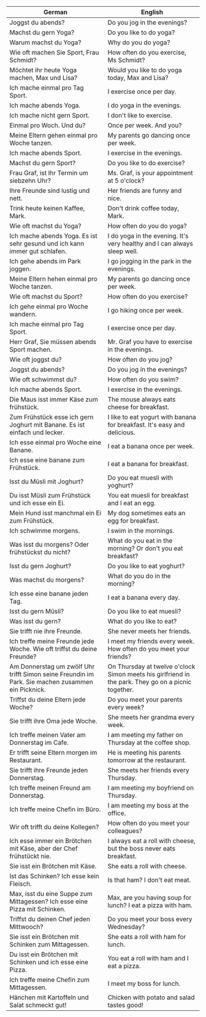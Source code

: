 | German | English |
|--------|---------|
| Joggst du abends? | Do you jog in the evenings? |
| Machst du gern Yoga? | Do you like to do yoga? |
| Warum machst du Yoga? | Why do you do yoga? |
| Wie oft machen Sie Sport, Frau Schmidt? | How often do you exercise, Ms Schmidt? |
| Möchtet ihr heute Yoga machen, Max und Lisa? | Would you like to do yoga today, Max and Lisa? |
| Ich mache einmal pro Tag Sport. | I exercise once per day. |
| Ich mache abends Yoga. | I do yoga in the evenings. |
| Ich mache nicht gern Sport. | I don't like to exercise. |
| Einmal pro Woch. Und du? | Once per week. And you? |
| Meine Eltern gehen einmal pro Woche tanzen. | My parents go dancing once per week. |
| Ich mache abends Sport. | I exercise in the evenings. |
| Machst du gern Sport? | Do you like to do exercise? |
| Frau Graf, ist Ihr Termin um siebzehn Uhr? | Ms. Graf, is your appointment at 5 o'clock? |
| Ihre Freunde sind lustig und nett. | Her friends are funny and nice. |
| Trink heute keinen Kaffee, Mark. | Don't drink coffee today, Mark. |
| Wie oft machst du Yoga? | How often do you do yoga? |
| Ich mache abends Yoga. Es ist sehr gesund und ich kann immer gut schlafen. | I do yoga in the evening. It's very healthy and I can always sleep well. |
| Ich gehe abends im Park joggen. | I go jogging in the park in the evenings. |
| Meine Eltern hehen einmal pro Woche tanzen. | My parents go dancing once per week. |
| Wie oft machst du Sport? | How often do you exercise? |
| Ich gehe einmal pro Woche wandern. | I go hiking once per week. |
| Ich mache einmal pro Tag Sport. | I exercise once per day. |
| Herr Graf, Sie müssen abends Sport machen. | Mr. Graf you have to exercise in the evenings. |
| Wie oft joggst du? | How often do you jog? |
| Joggst du abends? | Do you jog in the evenings? |
| Wie oft schwimmst du? | How often do you swim? |
| Ich mache abends Sport. | I exercise in the evenings. |
| Die Maus isst immer Käse zum frühstück. | The mouse always eats cheese for breakfast. |
| Zum Frühstück esse ich gern Joghurt mit Banane. Es ist einfach und lecker. | I like to eat yogurt with banana for breakfast. It's easy and delicious. |
| Ich esse einmal pro Woche eine Banane. | I eat a banana once per week. |
| Ich esse eine banane zum Frühstück. | I eat a banana for breakfast. |
| Isst du Müsli mit Joghurt? | Do you eat muesli with yoghurt? |
| Du isst Müsli zum Frühstück und ich esse ein Ei. | You eat muesli for breakfast and I eat an egg. |
| Mein Hund isst manchmal ein Ei zum Frühstück. | My dog sometimes eats an egg for breakfast. |
| Ich schwimme morgens. | I swim in the mornings. |
| Was isst du morgens? Oder frühstückst du nicht? | What do you eat in the morning? Or don't you eat breakfast? |
| Isst du gern Joghurt? | Do you like to eat yoghurt? |
| Was machst du morgens? | What do you do in the morning? |
| Ich esse eine banane jeden Tag. | I eat a banana every day. |
| Isst du gern Müsli? | Do you like to eat muesli? |
| Was isst du gern? | What do you like to eat? |
| Sie trifft nie ihre Freunde. | She never meets her friends. |
| Ich treffe meine Freunde jede Woche. Wie oft triffst du deine Freunde? | I meet my friends every week. How often do you meet your friends? |
| Am Donnerstag um zwölf Uhr trifft Simon seine Freundin im Park. Sie machen zusammen ein Picknick. | On Thursday at twelve o'clock Simon meets his girlfriend in the park. They go on a picnic together. |
| Triffst du deine Eltern jede Woche? | Do you meet your parents every week? |
| Sie trifft ihre Oma jede Woche. | She meets her grandma every week. |
| Ich treffe meinen Vater am Donnerstag im Cafe. | I am meeting my father on Thursday at the coffee shop. |
| Er trifft seine Eltern morgen im Restaurant. | He is meeting his parents tomorrow at the restaurant. |
| Sie trifft ihre Freunde jeden Donnerstag. | She meets her friends every Thursday. |
| Ich treffe meinen Freund am Donnerstag. | I am meeting my boyfriend on Thursday. |
| Ich treffe meine Chefin im Büro. | I am meeting my boss at the office. |
| Wir oft trifft du deine Kollegen? | How often do you meet your colleagues? |
| Ich esse immer ein Brötchen mit Käse, aber der Chef frühstückt nie. | I always eat a roll with cheese, but the boss never eats breakfast. |
| Sie isst ein Brötchen mit Käse. | She eats a roll with cheese. |
| Ist das Schinken? Ich esse kein Fleisch. | Is that ham? I don't eat meat. |
| Max, isst du eine Suppe zum Mittagessen? Ich esse eine Pizza mit Schinken. | Max, are you having soup for lunch? I eat a pizza with ham. |
| Triffst du deinen Chef jeden Mittwooch? | Do you meet your boss every Wednesday? |
| Sie isst ein Brötchen mit Schinken zum Mittagessen. | She eats a roll with ham for lunch. |
| Du isst ein Brötchen mit Schinken und ich esse eine Pizza. | You eat a roll with ham and I eat a pizza. |
| Ich treffe meine Chefin zum Mittagessen. | I meet my boss for lunch. |
| Hänchen mit Kartoffeln und Salat schmeckt gut! | Chicken with potato and salad tastes good! |
